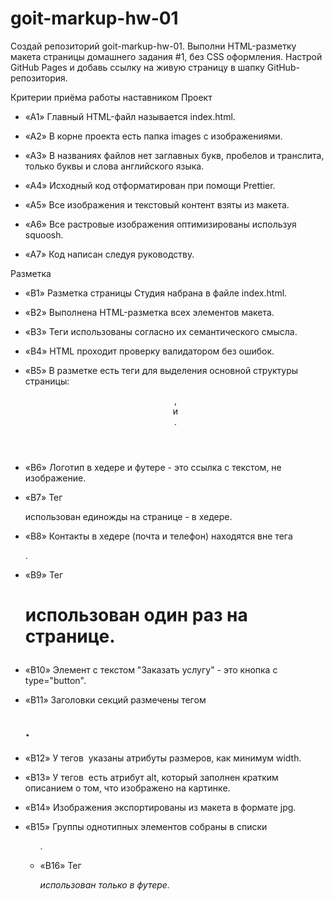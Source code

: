 # goit-markup-hw-01

Создай репозиторий goit-markup-hw-01.
Выполни HTML-разметку макета страницы домашнего задания #1, без CSS оформления.
Настрой GitHub Pages и добавь ссылку на живую страницу в шапку GitHub-репозитория.

Критерии приёма работы наставником
Проект

- «A1» Главный HTML-файл называется index.html.

- «A2» В корне проекта есть папка images с изображениями.

- «A3» В названиях файлов нет заглавных букв, пробелов и транслита, только буквы и слова английского языка.

- «A4» Исходный код отформатирован при помощи Prettier.

- «A5» Все изображения и текстовый контент взяты из макета.

- «A6» Все растровые изображения оптимизированы используя squoosh.

- «A7» Код написан следуя руководству.

Разметка

- «B1» Разметка страницы Студия набрана в файле index.html.

- «B2» Выполнена HTML-разметка всех элементов макета.

- «B3» Теги использованы согласно их семантического смысла.

- «B4» HTML проходит проверку валидатором без ошибок.

- «B5» В разметке есть теги для выделения основной структуры страницы: <header>, <main> и <footer>.

- «B6» Логотип в хедере и футере - это ссылка с текстом, не изображение.

- «B7» Тег <nav> использован единожды на странице - в хедере.

- «B8» Контакты в хедере (почта и телефон) находятся вне тега <nav>.

- «B9» Тег <h1> использован один раз на странице.

- «B10» Элемент с текстом "Заказать услугу" - это кнопка с type="button".

- «B11» Заголовки секций размечены тегом <h2>.

- «B12» У тегов <img> указаны атрибуты размеров, как минимум width.

- «B13» У тегов <img> есть атрибут alt, который заполнен кратким описанием о том, что изображено на картинке.

- «B14» Изображения экспортированы из макета в формате jpg.

- «B15» Группы однотипных элементов собраны в списки <ul>.

- «B16» Тег <address> использован только в футере.
